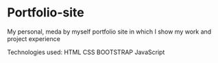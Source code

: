 # Portfolio-site
My personal, meda by myself portfolio site in which I show my work and project experience

Technologies used:
HTML
CSS
BOOTSTRAP
JavaScript
